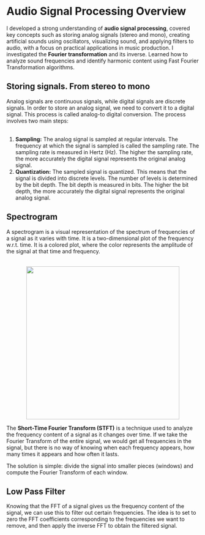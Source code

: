 <h1>
  Audio Signal Processing Overview
</h1>
I developed a strong understanding of <b>audio signal processing</b>, covered key concepts such as storing analog signals (stereo and mono), creating artificial sounds using oscillators, visualizing sound,
and applying filters to audio, with a focus on practical applications in music production. I investigated the <b>Fourier transformation</b> and its inverse. Learned how to analyze sound frequencies and
identify harmonic content using Fast Fourier Transformation algorithms.

<h2>
  Storing signals. From stereo to mono
</h2>
Analog signals are continuous signals, while digital signals are discrete signals. In order to store an analog signal, we need to convert it to a digital signal. This process is called analog-to
digital conversion. The process involves two main steps:
<br></br>
<ol>
  <li><b>Sampling:</b> The analog signal is sampled at regular intervals. The frequency at which the signal is sampled is called the sampling rate. The sampling rate is measured in Hertz (Hz). The higher the
sampling rate, the more accurately the digital signal represents the original analog signal.</li>
<li><b>Quantization:</b> The sampled signal is quantized. This means that the signal is divided into discrete levels. The number of levels is determined by the bit depth. The bit depth is measured in bits.
The higher the bit depth, the more accurately the digital signal represents the original analog signal.</li>
</ol>
<h2>
  Spectrogram
</h2>
A spectrogram is a visual representation of the spectrum of frequencies of a signal as it varies with time. It is a two-dimensional plot of the frequency w.r.t. time. It is a colored plot, where the color represents the amplitude of the signal at that time and frequency.
<br></br>
<p align="center">
    <img width="400" src="https://github.com/user-attachments/assets/0432dfe5-ca9f-4e6d-b406-73c5ab7a3d76">
</p>
The <b>Short-Time Fourier Transform (STFT)</b> is a technique used to analyze the frequency content of a signal as it changes over time. If we take the Fourier Transform of the entire signal, we would get all frequencies in the signal, but there is no way of knowing when each frequency appears, how many times it appears and how often it lasts.

The solution is simple: divide the signal into smaller pieces (windows) and compute the Fourier Transform of each window.
<h2>
  Low Pass Filter
</h2>
Knowing that the FFT of a signal gives us the frequency content of the signal, we can use this to filter out certain frequencies. The idea is to set to zero the FFT coefficients corresponding to the frequencies we want to remove, and then apply the inverse FFT to obtain the filtered signal.
<br></br>

